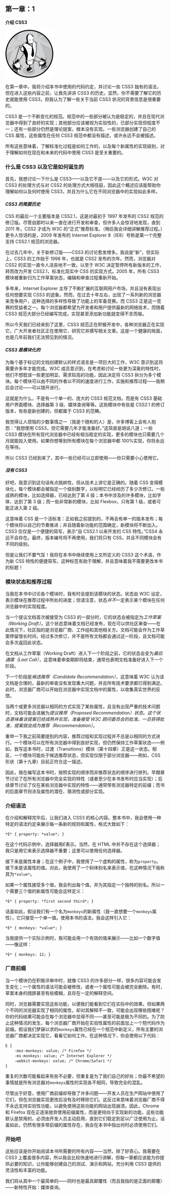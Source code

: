 ## 第一章：1

**介绍 CSS3**

![Image](img/common-01.jpg)

在第一章中，我将介绍本书中使用的代码约定，并讨论一些 CSS3 独有的语法，但在进入这些内容之前，让我先讲讲 CSS3 的历史。显然，你不需要了解它的历史就能使用 CSS3，但我认为了解一些关于当前 CSS3 状况的背景信息是很重要的。

CSS3 是一个不断变化的规范。规范中的一些部分被认为是稳定的，并且在现代浏览器中得到了良好的实现；其他部分应该被视为实验性的，已部分实现但程度不一；还有一些部分仍然是理论提案，根本没有实现。一些浏览器创建了自己的 CSS 属性，这些属性在任何 CSS3 规范中都没有描述，或许永远不会被描述。

所有这些意味着，了解标准化过程是如何工作的，以及每个新属性的实现级别，对于理解如何在现在和未来的代码中使用 CSS3 是至关重要的。

### 什么是 CSS3 以及它是如何诞生的

首先，我想讨论一下什么是 CSS3——以及它不是——以及它的形式。W3C 对 CSS3 的处理方式与对 CSS2 的处理方式大相径庭，因此这个概述应该能帮助你理解如何以及何时使用 CSS3，并且为什么它在不同浏览器中的实现如此多样。

#### *CSS3 的简要历史*

CSS 的最后一个主要版本是 CSS2.1，这是对最初于 1997 年发布的 CSS2 规范的修订版。尽管自那时以来一直在进行开发和审查，但许多人会惊讶地发现，直到 2011 年，CSS2 才成为 W3C 的“正式”推荐标准。（稍后我会详细讲解推荐过程。）更令人惊讶的是，2009 年发布的 Internet Explorer 8（IE8）号称是第一个完整支持 CSS2.1 规范的浏览器。

在过去几年中，关于新修订版——CSS3 的讨论愈发增多。我说是“新”，但实际上，CSS3 的工作始于 1998 年，也就是 CSS2 发布的次年。然而，浏览器对 CSS2 的实现一直令人沮丧地不一致，以至于 W3C 决定暂停所有新版本的工作，转而改为开发 CSS2.1，标准化现实中 CSS 的实现方式。2005 年，所有 CSS3 模块被重新归为工作草案状态，编辑和审查过程重新开始。

多年来，Internet Explorer 主导了不断扩展的互联网用户市场，并且没有表现出任何想要实现 CSS3 的迹象。然而，在过去十年左右，出现了一系列新的浏览器来竞争用户，这种选择的多样性导致了功能上的军备竞赛。而 CSS3 正是这一竞赛的受益者之一。每个浏览器都希望为开发者和用户提供最新的网络技术，而随着 CSS3 规范大部分已经编写完成，实现甚至添加新功能就变得不言而喻。

所以今天我们已经来到了这里，CSS3 规范正在积极开发中，各种浏览器正在实现它，广大开发者社区正在使用它、研究它并撰写相关文章。这是一个健康的局面，也是几年前我们无法预见到的情况。

#### *CSS3 是模块化的*

为每个基于标记的文档创建默认的样式语言是一项巨大的工作，W3C 意识到这将需要许多年才能完成。W3C 成员意识到，在考虑和讨论一些更为深奥的特性时，他们不想耽误一些更加明显、需求较高的功能，因此决定将 CSS3 拆分为多个模块。每个模块可以由不同的作者以不同的速度进行工作，实施和推荐过程——我稍后会讨论——可以错开进行。

这就是为什么，不是有一个单一的、庞大的 CSS3 规范文档，而是有 CSS3 基础用户界面模块、选择器第 3 级、媒体查询等等。这些模块中有些是 CSS2.1 的修订版本，有些是新创建的，但都属于 CSS3 的范畴。

我觉得让人烦恼的少数事情之一（我是个随和的人）是，许多博客上会有人抱怨：“我想使用 CSS3，但它需要几年才能准备好。”这简直是胡说八道；一些 CSS3 模块在所有现代浏览器中已经有相当稳定的实现，更多的模块也只需要几个月就能投入使用。如果你想等到所有模块在每个浏览器中都 100%实现，你将永远在等待。

所以 CSS3 已经到来了，其中一些已经可以立即使用——你只需要小心使用它。

#### *没有 CSS3*

好吧，我意识到这句话有点挑衅性，但从技术上讲它是正确的。随着 CSS 变得模块化，每个模块都会被指定一个级别数字，以标明它已经经历了多少次修订。一些成熟的模块，比如选择器，已经达到了第 4 级；本书中涉及的许多模块，比如字体，达到了第 3 级；而一些非常新的模块，比如 Flexbox，只有第 1 级，或者可能正进入第 2 级。

这意味着 CSS 是一个活标准：正如我之前提到的，不再会有单一的版本发布；每个模块将以自己的节奏推进；并且随着新功能的范围确定，新模块将不断加入。CSS3 仅仅是一个便捷的简写，表示“自 CSS2.1 以来开发的 CSS 特性。”CSS4 永远不会存在。最终，版本编号将不再使用，我们将只有 CSS，并且不同模块会有不同的级别。

但是让我们不要气馁！我将在本书中继续使用上文所定义的 CSS3 这个术语，作为新 CSS 特性的便捷简写。这种标签有助于理解，并且意味着我不需要更改本书的标题！

### 模块状态和推荐过程

当我在本书中讨论各个模块时，我有时会提到该模块的状态。状态由 W3C 设定，表示模块在推荐过程中所处的进度；但请注意，状态*并不*一定表示某个模块在任何浏览器中的实现程度。

当一个提议文档首次被接受为 CSS3 的一部分时，它的状态会被指定为*工作草案（Working Draft）*。这个状态意味着文档已经发布，现在可以供社区审查——在此情况下，社区指的是浏览器厂商、工作组和其他相关方。文档可能会作为工作草案停留很长时间，经过多次修订，并不是所有文档都会通过这一阶段，且文档可能会多次返回此状态。

在文档从工作草案（Working Draft）进入下一个阶段之前，它的状态会变为*最后通牒（Last Call）*，这意味着审查期即将结束，通常也表明文档准备好进入下一个阶段。

下一个阶段是*候选推荐（Candidate Recommendation）*，这意味着 W3C 认为该文档是合理的，最新的审查没有发现重大问题，并且所有技术要求都已得到满足。此时，浏览器厂商可以开始在浏览器中实现文档中的属性，以收集真实世界的反馈。

当两个或更多浏览器以相同的方式实现了某些属性，且没有出现严重的技术问题时，文档可能会进展为*提议推荐（Proposed Recommendation）*状态。这个状态意味着该提案已经成熟并实现，准备接受 W3C 顾问委员会的批准。一旦获得批准，提案就会成为*推荐（Recommendation）*。

重申一下我之前简要提到的内容，推荐过程和实现过程并不总是以相同的方式进行。一个模块可以在所有浏览器中得到良好实现，但仍然保持工作草案状态——例如，我写这本书时，过渡（Transitions）模块（第十四章）正是这一状态。相反，一个模块可能处于候选推荐状态，但实现仅限于部分浏览器——例如，CSS 形状（第十九章）目前正符合这一描述。

因此，我在编写这本书时，按照实现的顺序而非推荐状态的顺序进行排列。早期章节讨论了在所有浏览器中完全实现的特性（或者至少在本书发布时应当实现）；后续章节讨论了仅在某些浏览器中实现的特性——通常带有浏览器特定的前缀；而书的后面章节则涉及属性的潜在、猜测性或部分实现。

### 介绍语法

在介绍和解释完毕后，让我们进入 CSS3 的核心内容。整本书中，我会使用一种特定的语法约定来展示每一条新的规则和属性，格式大致如下：

```
*E* { property: *value*; }
```

在这个代码示例中，选择器用*E*表示。当然，在 HTML 中并不存在这个选择器；我只是用它来表示选择器不重要；这里可以使用任何选择器。

接下来是属性本身；在这个例子中，我使用了一个虚构的属性，称为`property`。接下来是该属性的值。对此，我使用了一个斜体别名来表示值，在这种情况下我称其为`*value*`。

如果一个属性接受多个值，我会列出每个值，并为其指定一个独特的别名。所以一个需要三个值的新属性可能会这样定义：

```
*E* { property: *first second third*; }
```

话虽如此，假设我们有一个名为`monkeys`的新属性（我一直想要一个`monkeys`属性），它只接受一个单一值。使用本书的语法，我会这样引入它：

```
*E* { monkeys: *value*; }
```

当我提供一个实际示例时，我可能会用一个有效的值来展示——比如一个数字值——像这样：

```
*E* { monkeys: 12; }
```

### 厂商前缀

当一个模块仍在积极评审中时，就像 CSS3 的许多部分一样，很多内容可能会发生变化；一个属性的语法可能会被修改，或者一个属性可能会被完全删除。有时，草案本身的措辞甚至有些模糊，且存在一定的解释空间。

同时，浏览器需要实现这些功能，以便我们能看到它们在实际中的效果。但如果两个不同的浏览器实现了相同的属性，却对其解释不一致，可能会出现哪些困难呢？你的代码结果可能会在每个浏览器中显得不同——甚至可能是极为不同的。为了防止这种情况的发生，每个浏览器厂商开始在实验性属性的前面加上一个短代码作为前缀。假设我们梦寐以求的`monkeys`属性已经在一个规范中新定义，所有主要的浏览器厂商都决定实现它，看看它如何工作。在这种情况下，你会使用以下代码：

```
E {
    -moz-monkeys: value; /* Firefox */
    -ms-monkeys: value; /* Internet Explorer */
    -webkit-monkeys: value; /* Chrome/Safari */
}
```

重复的次数可能看起来有些不必要，但重复是为了我们自己的好处；你最不希望的事情就是所有浏览器对`monkeys`属性的实现各不相同，导致完全的混乱。

尽管出于好意，使用厂商前缀却导致了许多问题——开发人员在生产网站中使用了它们，但在浏览器实现更改后没有及时移除它们。这反过来意味着浏览器厂商不得不永远支持实验性功能，以避免使用这些功能的网站出现崩溃。因此，Chrome 和 Firefox 现在正逐渐放弃使用前缀属性，而是更倾向于实现新的功能，这些功能默认是禁用的，必须由开发人员主动启用，直到它们稳定到足以广泛使用为止。话虽如此，仍然有很多带前缀的属性存在，我会在本书中指出何时必须使用它们。

### 开始吧

这些应该是你开始阅读本书所需要的所有内容——当然，除了好奇心。我需要在 CSS3 上覆盖很多内容，所以我会比较快速地进行讲解，但每一章都应该能为你提供必要的知识，让你能够创建自己的测试、演示和网站，充分利用 CSS3 提供的灵活性和丰富的功能。

我们将从其中一个最简单的——同时也是最具颠覆性（而且我指的是正面的颠覆）——新特性开始：媒体查询。
